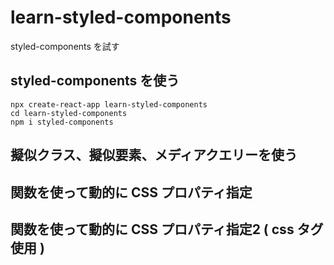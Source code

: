 # learn-styled-components
styled-components を試す

## styled-components を使う
```
npx create-react-app learn-styled-components
cd learn-styled-components
npm i styled-components
```

## 擬似クラス、擬似要素、メディアクエリーを使う

## 関数を使って動的に CSS プロパティ指定

## 関数を使って動的に CSS プロパティ指定2 ( css タグ使用 )
